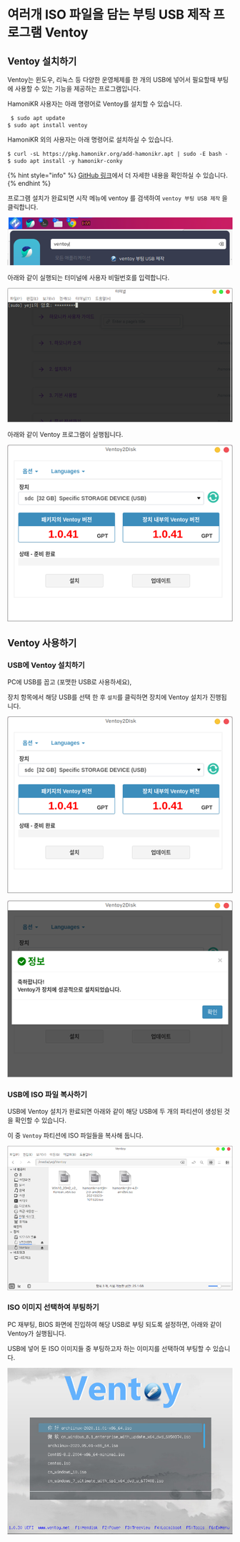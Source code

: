 # 여러개 ISO 파일을 담는 부팅 USB 제작 프로그램 Ventoy

## Ventoy 설치하기

Ventoy는 윈도우, 리눅스 등 다양한 운영체제를 한 개의 USB에 넣어서 필요할때 부팅에 사용할 수 있는 기능을 제공하는 프로그램입니다.

HamoniKR 사용자는 아래 명령어로 Ventoy를 설치할 수 있습니다.

```
 $ sudo apt update
$ sudo apt install ventoy
```

HamoniKR 외의 사용자는 아래 명령어로 설치하실 수 있습니다.

```
$ curl -sL https://pkg.hamonikr.org/add-hamonikr.apt | sudo -E bash -
$ sudo apt install -y hamonikr-conky
```

{% hint style="info" %}
&#x20;[GitHub 링크](https://github.com/hamonikr/ventoy)에서 더 자세한 내용을 확인하실 수 있습니다.
{% endhint %}

프로그램 설치가 완료되면 시작 메뉴에 ventoy 를 검색하여 `ventoy 부팅 USB 제작` 을 클릭합니다.

![](<../.gitbook/assets/image (292).png>)

아래와 같이 실행되는 터미널에 사용자 비밀번호를 입력합니다.

![](<../.gitbook/assets/스크린샷, 2021-04-29 19-15-02.png>)

아래와 같이 Ventoy 프로그램이 실행됩니다.

![](<../.gitbook/assets/스크린샷, 2021-04-29 19-15-26 (1).png>)

## Ventoy 사용하기

### USB에 Ventoy 설치하기

PC에 USB를 꼽고 (포맷한 USB로 사용하세요),&#x20;

장치 항목에서 해당 USB를 선택 한 후 `설치`를 클릭하면 장치에 Ventoy 설치가 진행됩니다.

![](<../.gitbook/assets/스크린샷, 2021-04-29 19-15-26.png>)

![](<../.gitbook/assets/스크린샷, 2021-04-29 19-16-20.png>)

### USB에 ISO 파일 복사하기

USB에 Ventoy 설치가 완료되면 아래와 같이 해당 USB에 두 개의 파티션이 생성된 것을 확인할 수 있습니다.

이 중 `Ventoy` 파티션에  ISO 파일들을 복사해 둡니다.

![](<../.gitbook/assets/image (212).png>)



### ISO 이미지 선택하여 부팅하기

PC 재부팅, BIOS 화면에 진입하여 해당 USB로 부팅 되도록 설정하면, 아래와 같이 Ventoy가 실행됩니다.

USB에 넣어 둔 ISO 이미지들 중 부팅하고자 하는 이미지를 선택하여 부팅할 수 있습니다.

![](<../.gitbook/assets/image (220).png>)
